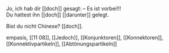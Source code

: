 Jo, ich hab dir [[doch]] gesagt: – Es ist vorbei!!!  
Du hattest ihn [[doch]] [[darunter]] gelegt.

Bist du nicht Chinese? [[doch]]. 


empasis, [[11 08]], [[Jedoch]], [[Konjunktoren]], [[Konnektoren]], [[Konnektivpartikeln]], [[Abtönungspartikeln]]